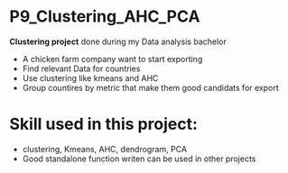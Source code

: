 # P9_Clustering_AHC_PCA

**Clustering project** done during my Data analysis bachelor

- A chicken farm company want to start exporting
- Find relevant Data for countries
- Use clustering like kmeans and AHC
- Group countires by metric that make them good candidats for export



 # Skill used in this project:
- clustering, Kmeans, AHC, dendrogram, PCA
- Good standalone function writen can be used in other projects
